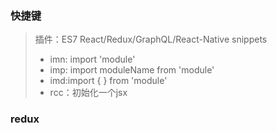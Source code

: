 ### 快捷键 
> 插件：ES7 React/Redux/GraphQL/React-Native snippets 
> + imn: import 'module' 
> + imp: import moduleName from 'module'  
> + imd:import {  } from 'module'   
> + rcc：初始化一个jsx    

### redux